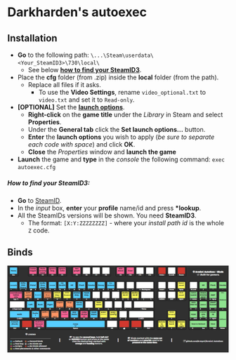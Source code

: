# Darkharden's autoexec

<!-- https://steamcommunity.com/id/darkharden -->

## Installation

- **Go** to the following path: `\...\Steam\userdata\<Your_SteamID3>\730\local\`
  - See below **[how to find your SteamID3](https://github.com/ArmynC/ArminC-AutoExec#how-to-find-your-steamid3)**.
- Place the **cfg** folder (from .zip) inside the **local** folder (from the path).
  - Replace all files if it asks.
    - To use the **Video Settings**, rename `video_optional.txt` to `video.txt` and set it to `Read-only`.
- **[OPTIONAL]** Set the **[launch options](https://github.com/ArmynC/ArminC-AutoExec/wiki/Launch-Options)**.
  - **Right-click** on the **game title** under the _Library_ in Steam and select **Properties**.
  - Under the **General tab** click the **Set launch options...** button.
  - **Enter** the **launch options** you wish to apply (_be sure to separate each code with space_) and click **OK**.
  - **Close** the _Properties_ window and **launch the game**
- **Launch** the game and **type** in the _console_ the following command: `exec autoexec.cfg`

##### How to find your SteamID3:

- **Go** to [SteamID](https://steamid.io/).
- In the _input_ box, **enter** your **profile** name/id and press **\*lookup**.
- All the SteamIDs versions will be shown. You need **SteamID3**.
  - The format: `[X:Y:ZZZZZZZZ]` - where your _install path id_ is the whole `Z` code.

## Binds

![ArminC AutoExec Binds](https://raw.githubusercontent.com/ArmynC/ArminC-Keyboard-Layout/master/image/arminc_autoexec_binds.png)
